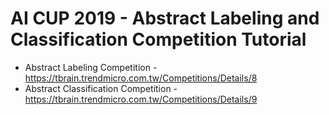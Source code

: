 # AI CUP 2019 - Abstract Labeling and Classification Competition Tutorial

- Abstract Labeling Competition - https://tbrain.trendmicro.com.tw/Competitions/Details/8 
- Abstract Classification Competition - https://tbrain.trendmicro.com.tw/Competitions/Details/9

